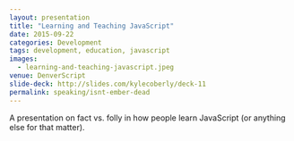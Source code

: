 ```yaml
---
layout: presentation
title: "Learning and Teaching JavaScript"
date: 2015-09-22
categories: Development
tags: development, education, javascript
images:
  - learning-and-teaching-javascript.jpeg
venue: DenverScript
slide-deck: http://slides.com/kylecoberly/deck-11
permalink: speaking/isnt-ember-dead
---
```

A presentation on fact vs. folly in how people learn JavaScript (or anything else for that matter).
